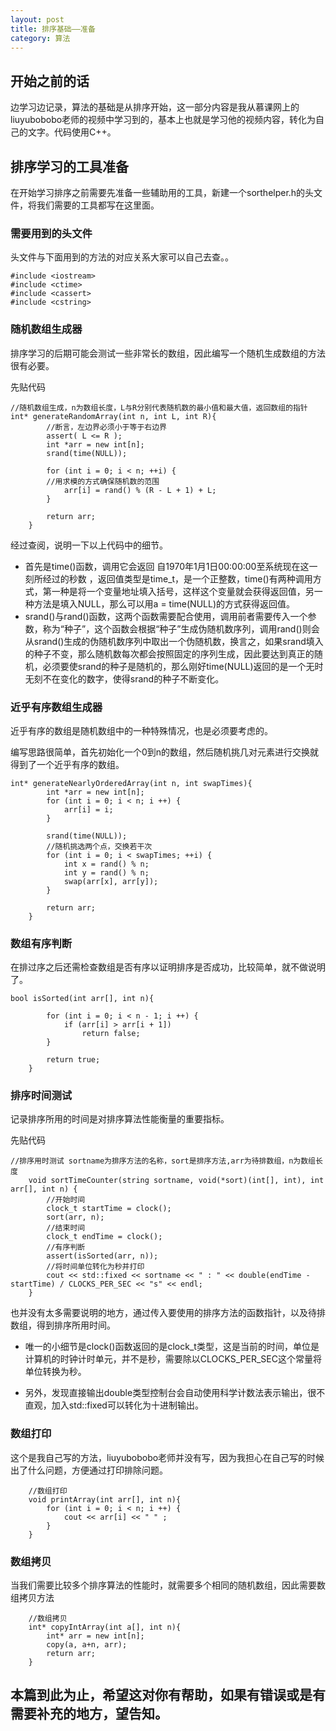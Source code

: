 ```yaml
---
layout: post
title: 排序基础——准备
category: 算法
---
```


## 开始之前的话

边学习边记录，算法的基础是从排序开始，这一部分内容是我从慕课网上的liuyubobobo老师的视频中学习到的，基本上也就是学习他的视频内容，转化为自己的文字。代码使用C++。

## 排序学习的工具准备

在开始学习排序之前需要先准备一些辅助用的工具，新建一个sorthelper.h的头文件，将我们需要的工具都写在这里面。

### 需要用到的头文件

头文件与下面用到的方法的对应关系大家可以自己去查。。

```
#include <iostream>
#include <ctime>
#include <cassert>
#include <cstring>
```

### 随机数组生成器

排序学习的后期可能会测试一些非常长的数组，因此编写一个随机生成数组的方法很有必要。

先贴代码

```
//随机数组生成，n为数组长度，L与R分别代表随机数的最小值和最大值，返回数组的指针
int* generateRandomArray(int n, int L, int R){
        //断言，左边界必须小于等于右边界
        assert( L <= R );
        int *arr = new int[n];
        srand(time(NULL));

        for (int i = 0; i < n; ++i) {
        //用求模的方式确保随机数的范围
            arr[i] = rand() % (R - L + 1) + L;
        }

        return arr;
    }
```

经过查阅，说明一下以上代码中的细节。

+ 首先是time()函数，调用它会返回 自1970年1月1日00:00:00至系统现在这一刻所经过的秒数 ，返回值类型是time_t，是一个正整数，time()有两种调用方式，第一种是将一个变量地址填入括号，这样这个变量就会获得返回值，另一种方法是填入NULL，那么可以用a = time(NULL)的方式获得返回值。
+ srand()与rand()函数，这两个函数需要配合使用，调用前者需要传入一个参数，称为“种子”，这个函数会根据“种子”生成伪随机数序列，调用rand()则会从srand()生成的伪随机数序列中取出一个伪随机数，换言之，如果srand填入的种子不变，那么随机数每次都会按照固定的序列生成，因此要达到真正的随机，必须要使srand的种子是随机的，那么刚好time(NULL)返回的是一个无时无刻不在变化的数字，使得srand的种子不断变化。

### 近乎有序数组生成器

近乎有序的数组是随机数组中的一种特殊情况，也是必须要考虑的。

编写思路很简单，首先初始化一个0到n的数组，然后随机挑几对元素进行交换就得到了一个近乎有序的数组。

```
int* generateNearlyOrderedArray(int n, int swapTimes){
        int *arr = new int[n];
        for (int i = 0; i < n; i ++) {
            arr[i] = i;
        }

        srand(time(NULL));
        //随机挑选两个点，交换若干次
        for (int i = 0; i < swapTimes; ++i) {
            int x = rand() % n;
            int y = rand() % n;
            swap(arr[x], arr[y]);
        }

        return arr;
    }
```

### 数组有序判断

在排过序之后还需检查数组是否有序以证明排序是否成功，比较简单，就不做说明了。

```
bool isSorted(int arr[], int n){

        for (int i = 0; i < n - 1; i ++) {
            if (arr[i] > arr[i + 1])
                return false;
        }

        return true;
    }
```

### 排序时间测试

记录排序所用的时间是对排序算法性能衡量的重要指标。

先贴代码

```
//排序用时测试 sortname为排序方法的名称，sort是排序方法,arr为待排数组，n为数组长度
    void sortTimeCounter(string sortname, void(*sort)(int[], int), int arr[], int n) {
        //开始时间
        clock_t startTime = clock();
        sort(arr, n);
        //结束时间
        clock_t endTime = clock();
        //有序判断
        assert(isSorted(arr, n));
        //将时间单位转化为秒并打印
        cout << std::fixed << sortname << " : " << double(endTime - startTime) / CLOCKS_PER_SEC << "s" << endl;
    }
```

也并没有太多需要说明的地方，通过传入要使用的排序方法的函数指针，以及待排数组，得到排序所用时间。

+ 唯一的小细节是clock()函数返回的是clock_t类型，这是当前的时间，单位是计算机的时钟计时单元，并不是秒，需要除以CLOCKS_PER_SEC这个常量将单位转换为秒。

+ 另外，发现直接输出double类型控制台会自动使用科学计数法表示输出，很不直观，加入std::fixed可以转化为十进制输出。

### 数组打印

这个是我自己写的方法，liuyubobobo老师并没有写，因为我担心在自己写的时候出了什么问题，方便通过打印排除问题。

```
    //数组打印
    void printArray(int arr[], int n){
        for (int i = 0; i < n; i ++) {
            cout << arr[i] << " " ;
        }
    }
```

### 数组拷贝

当我们需要比较多个排序算法的性能时，就需要多个相同的随机数组，因此需要数组拷贝方法

```
    //数组拷贝
    int* copyIntArray(int a[], int n){
        int* arr = new int[n];
        copy(a, a+n, arr);
        return arr;
    }
```

## 本篇到此为止，希望这对你有帮助，如果有错误或是有需要补充的地方，望告知。


 


